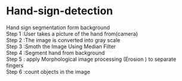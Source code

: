 # Hand-sign-detection
Hand sign segmentation form background <br />
Step 1 :User takes a picture of the hand  from(camera) <br />
Step 2 :The image is converted into gray scale <br />
Step 3 :Smoth the Image Using Median Filter <br />
Step 4 :Segment hand from background <br />
Step 5 : apply Morphological image processing (Erosion ) to separate fingers <br />
Step 6 :count objects in the image  <br />
